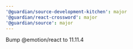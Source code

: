 ```yaml
---
'@guardian/source-development-kitchen': major
'@guardian/react-crossword': major
'@guardian/source': major
---
```


Bump @emotion/react to 11.11.4
